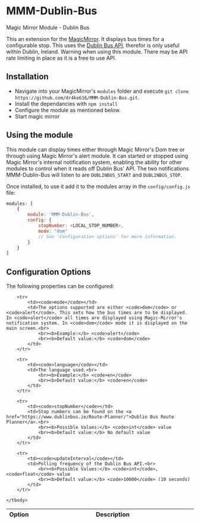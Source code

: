 # MMM-Dublin-Bus
Magic Mirror Module - Dublin Bus

This an extension for the [MagicMirror](https://github.com/MichMich/MagicMirror). It displays bus times for a configurable stop. This uses the [Dublin Bus API](https://data.gov.ie/dataset/real-time-passenger-information-rtpi-for-dublin-bus-bus-eireann-luas-and-irish-rail), therefor is only useful within Dublin, Ireland. Warning when using this module. There may be API rate limiting in place as it is a free to use API.

## Installation

- Navigate into your MagicMirror's `modules` folder and execute `git clone https://github.com/dr4ke616/MMM-Dublin-Bus.git`.
- Install the dependancies with `npm install`
- Configure the module as mentioned below.
- Start magic mirror

## Using the module

This module can display times either through Magic Mirror's Dom tree or through using Magic Mirror's alert module. It can started or stopped using Magic Mirror's internal notification system, enabling the ability for other modules to control when it reads off Dublin Bus' API. The two notifications MMM-Dublin-Bus will listen to are `DUBLINBUS_START` and `DUBLINBUS_STOP`.

Once installed, to use it add it to the modules array in the `config/config.js` file:

```javascript
modules: [
    {
        module: 'MMM-Dublin-Bus',
        config: {
            stopNumber: <LOCAL_STOP_NUMBER>,
            mode: "dom"
            // See 'Configuration options' for more information.
        }
    }
]
```

## Configuration Options

The following properties can be configured:

<table width="100%">
	<thead>
		<tr>
			<th>Option</th>
			<th width="100%">Description</th>
		</tr>
	<thead>
	<tbody>

		<tr>
			<td><code>mode</code></td>
			<td>The options supported are either <code>dom</code> or <code>alert</code>. This sets how the bus times are to be displayed. In <code>alert</code> all times are displayed using Magic-Mirror's notification system. In <code>dom</code> mode it is displayed on the main screen.<br>
				<br><b>Example:</b> <code>alert</code>
				<br><b>Default value:</b> <code>dom</code>
			</td>
		</tr>

		<tr>
			<td><code>language</code></td>
			<td>The language used.<br>
				<br><b>Example:</b> <code>en</code>
				<br><b>Default value:</b> <code>en</code>
			</td>
		</tr>

		<tr>
			<td><code>stopNumber</code></td>
			<td>Stop numbers can be found on the <a href="https://www.dublinbus.ie/Route-Planner/">Dublin Bus Route Planner</a>.<br>
				<br><b>Possible Values:</b> <code>int</code> value
				<br><b>Default value:</b> No default value
			</td>
		</tr>

		<tr>
			<td><code>updateInterval</code></td>
			<td>Polling frequency of the Dublin Bus API.<br>
				<br><b>Possible Values:</b> <code>int</code>, <code>float</code> value
				<br><b>Default value:</b> <code>10000</code> (10 seconds)
			</td>
		</tr>

	</tbody>
</table>
